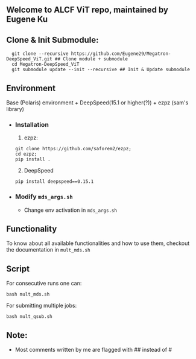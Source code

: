 ## Welcome to ALCF ViT repo, maintained by Eugene Ku

## Clone & Init Submodule:
```
  git clone --recursive https://github.com/Eugene29/Megatron-DeepSpeed_ViT.git ## Clone module + submodule
  cd Megatron-DeepSpeed_ViT
  git submodule update --init --recursive ## Init & Update submodule
```

## Environment
  Base (Polaris) environment + DeepSpeed(15.1 or higher(?)) + ezpz (sam's library)

- ### Installation
  1. ezpz:
  ```
  git clone https://github.com/saforem2/ezpz;
  cd ezpz;
  pip install .
  ```
  2. DeepSpeed
  ```
  pip install deepspeed==0.15.1
  ```
- ### Modify `mds_args.sh`
  - Change env activation in `mds_args.sh`

## Functionality
  To know about all available functionalities and how to use them, checkout the documentation in `mult_mds.sh`
  
## Script
  For consecutive runs one can:
  ```
  bash mult_mds.sh
  ```
  
  For submitting multiple jobs:
  ```
  bash mult_qsub.sh
  ```

## Note:
  - Most comments written by me are flagged with ## instead of #
